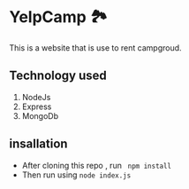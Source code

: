 # YelpCamp :national_park:
This is a website that is use to rent campgroud.

## Technology used
1. NodeJs
2. Express
3. MongoDb

## insallation
* After cloning this repo , run  ``` npm install```
* Then run using ```node index.js``` 
